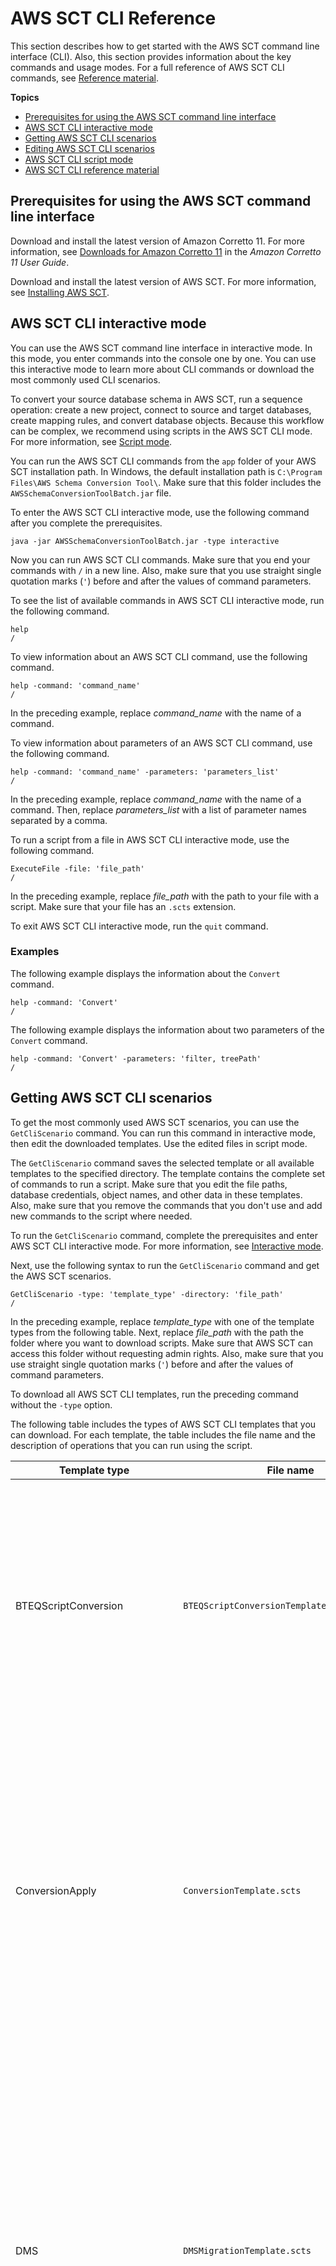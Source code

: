 # AWS SCT CLI Reference<a name="CHAP_Reference"></a>

This section describes how to get started with the AWS SCT command line interface \(CLI\)\. Also, this section provides information about the key commands and usage modes\. For a full reference of AWS SCT CLI commands, see [Reference material](#CHAP_Reference.Download)\.

**Topics**
+ [Prerequisites for using the AWS SCT command line interface](#CHAP_Reference.Prerequisites)
+ [AWS SCT CLI interactive mode](#CHAP_Reference.InteractiveMode)
+ [Getting AWS SCT CLI scenarios](#CHAP_Reference.Scenario)
+ [Editing AWS SCT CLI scenarios](#CHAP_Reference.Editing)
+ [AWS SCT CLI script mode](#CHAP_Reference.ScriptMode)
+ [AWS SCT CLI reference material](#CHAP_Reference.Download)

## Prerequisites for using the AWS SCT command line interface<a name="CHAP_Reference.Prerequisites"></a>

Download and install the latest version of Amazon Corretto 11\. For more information, see [Downloads for Amazon Corretto 11](https://docs.aws.amazon.com/corretto/latest/corretto-11-ug/downloads-list.html) in the *Amazon Corretto 11 User Guide*\.

Download and install the latest version of AWS SCT\. For more information, see [Installing AWS SCT](CHAP_Installing.md#CHAP_Installing.Procedure)\.

## AWS SCT CLI interactive mode<a name="CHAP_Reference.InteractiveMode"></a>

You can use the AWS SCT command line interface in interactive mode\. In this mode, you enter commands into the console one by one\. You can use this interactive mode to learn more about CLI commands or download the most commonly used CLI scenarios\.

To convert your source database schema in AWS SCT, run a sequence operation: create a new project, connect to source and target databases, create mapping rules, and convert database objects\. Because this workflow can be complex, we recommend using scripts in the AWS SCT CLI mode\. For more information, see [Script mode](#CHAP_Reference.ScriptMode)\.

You can run the AWS SCT CLI commands from the `app` folder of your AWS SCT installation path\. In Windows, the default installation path is `C:\Program Files\AWS Schema Conversion Tool\`\. Make sure that this folder includes the `AWSSchemaConversionToolBatch.jar` file\.

To enter the AWS SCT CLI interactive mode, use the following command after you complete the prerequisites\.

```
java -jar AWSSchemaConversionToolBatch.jar -type interactive
```

Now you can run AWS SCT CLI commands\. Make sure that you end your commands with `/` in a new line\. Also, make sure that you use straight single quotation marks \(`'`\) before and after the values of command parameters\.

To see the list of available commands in AWS SCT CLI interactive mode, run the following command\.

```
help
/
```

To view information about an AWS SCT CLI command, use the following command\.

```
help -command: 'command_name'
/
```

In the preceding example, replace *command\_name* with the name of a command\.

To view information about parameters of an AWS SCT CLI command, use the following command\.

```
help -command: 'command_name' -parameters: 'parameters_list'
/
```

In the preceding example, replace *command\_name* with the name of a command\. Then, replace *parameters\_list* with a list of parameter names separated by a comma\.

To run a script from a file in AWS SCT CLI interactive mode, use the following command\.

```
ExecuteFile -file: 'file_path'
/
```

In the preceding example, replace *file\_path* with the path to your file with a script\. Make sure that your file has an `.scts` extension\.

To exit AWS SCT CLI interactive mode, run the `quit` command\.

### Examples<a name="CHAP_Reference.InteractiveMode.Examples"></a>

The following example displays the information about the `Convert` command\.

```
help -command: 'Convert'
/
```

The following example displays the information about two parameters of the `Convert` command\.

```
help -command: 'Convert' -parameters: 'filter, treePath'
/
```

## Getting AWS SCT CLI scenarios<a name="CHAP_Reference.Scenario"></a>

To get the most commonly used AWS SCT scenarios, you can use the `GetCliScenario` command\. You can run this command in interactive mode, then edit the downloaded templates\. Use the edited files in script mode\.

The `GetCliScenario` command saves the selected template or all available templates to the specified directory\. The template contains the complete set of commands to run a script\. Make sure that you edit the file paths, database credentials, object names, and other data in these templates\. Also, make sure that you remove the commands that you don't use and add new commands to the script where needed\.

To run the `GetCliScenario` command, complete the prerequisites and enter AWS SCT CLI interactive mode\. For more information, see [Interactive mode](#CHAP_Reference.InteractiveMode)\.

Next, use the following syntax to run the `GetCliScenario` command and get the AWS SCT scenarios\.

```
GetCliScenario -type: 'template_type' -directory: 'file_path'
/
```

In the preceding example, replace *template\_type* with one of the template types from the following table\. Next, replace *file\_path* with the path the folder where you want to download scripts\. Make sure that AWS SCT can access this folder without requesting admin rights\. Also, make sure that you use straight single quotation marks \(`'`\) before and after the values of command parameters\.

To download all AWS SCT CLI templates, run the preceding command without the `-type` option\.

The following table includes the types of AWS SCT CLI templates that you can download\. For each template, the table includes the file name and the description of operations that you can run using the script\.


| Template type | File name | Description | 
| --- | --- | --- | 
|  BTEQScriptConversion  |  `BTEQScriptConversionTemplate.scts`  |  Converts Teradata Basic Teradata Query \(BTEQ\), FastExport, FastLoad, and MultiLoad scripts to Amazon Redshift RSQL\. For more information, see [Converting ETL processes](CHAP-converting-etl.md)\.  | 
| ConversionApply | `ConversionTemplate.scts` | Converts source database schemas and applies the converted code to the target database\. Optionally, saves the converted code as a SQL script, and saves the assessment report\. For more information, see [Converting database schemas](CHAP_Converting.md)\.  | 
| DMS | `DMSMigrationTemplate.scts` | Converts source database schemas and applies the converted code to the target database\. Then creates an AWS Database Migration Service \(AWS DMS\) endpoint and an AWS DMS data migration task\. Finally, starts this migration task\. For more information, see [Migrating data with AWS DMS tasks](agents.dms.md)\.  | 
| DMS&Local | `DMS&LocalMigrationTemplate.scts` | Converts source database schemas and applies the converted code to the target database\. Then registers a data migration agent, creates and starts an AWS DMS data migration task\. For more information, see [Extracting data from on\-premises databases](agents.oltp.md)\.  | 
| GenericAppConversion | `GenericApplicationConversionTemplate.scts` | Converts SQL code embedded into your applications with the generic AWS SCT application converter\. For more information, see [Converting SQL code in your applications](CHAP_Converting.App.Generic.md)\.  | 
| HadoopMigration | `HadoopMigrationTemplate.scts` | Migrates your on\-premises Hadoop cluster to Amazon EMR\. For more information, see [Using Apache Hadoop as a source for AWS SCT](CHAP_Source.Hadoop.md)\.  | 
| HadoopResumeMigration | `HadoopResumeMigrationTemplate.scts` | Resumes an interrupted migration of your on\-premises Hadoop cluster to Amazon EMR\. For more information, see [Using Apache Hadoop as a source for AWS SCT](CHAP_Source.Hadoop.md)\.  | 
| Informatica | `InformaticaConversionTemplate.scts` | Converts SQL code embedded into your Informatica extract, transform, and load \(ETL\) scripts\. Configures connections to your source and target databases in your ETL scripts, and saves converted scripts after the conversion\. For more information, see [Converting Informatica ETL scripts](CHAP-converting-informatica.md)\.  | 
| LanguageSpecificAppConversion | `LanguageSpecificAppConversionTemplate.scts` | Converts SQL code embedded into your C\#, C\+\+, Java, and Pro\*C applications with the AWS SCT application converter\. For more information, see [Converting application SQL](CHAP_Converting.App.md)\.  | 
| OozieConversion | `OozieConversionTemplate.scts` | Converts your Apache Oozie workflows to AWS Step Functions\. For more information, see [Using Apache Oozie as a source for AWS SCT](CHAP_Source.Oozie.md)\.  | 
| RedshiftAgent | `DWHDataMigrationTemplate.scts` | Converts source data warehouse schemas and applies the converted code to the target Amazon Redshift database\. Then registers a data extraction agent, creates and starts a data migration task\. For more information, see [](agents.dw.md)\.  | 
| ReportCreation | `ReportCreationTemplate.scts` | Creates a database migration report for several source database schemas\. Then saves this report as a CSV of PDF file\. For more information, see [Migration assessment reports](CHAP_AssessmentReport.md)\.  | 
| SQLScriptConversion | `SQLScriptConversionTemplate.scts` | Converts SQL\*Plus or TSQL scripts to PL/SQL and saves converted scripts\. Also, saves an assessment report\.  | 

After you download the AWS SCT CLI template, use the text editor to configure the script to run on your source and target databases\. Next, use the AWS SCT CLI script mode to run your script\. For more information, see [AWS SCT CLI script mode](#CHAP_Reference.ScriptMode)\.

### Examples<a name="CHAP_Reference.Scenario.Examples"></a>

The following example downloads all templates into the `C:\SCT\Templates` folder\.

```
GetCliScenario -directory: 'C:\SCT\Templates'
/
```

The following example downloads the template for the `ConversionApply` operation into the `C:\SCT\Templates` folder\.

```
GetCliScenario -type: 'ConversionApply' -directory: 'C:\SCT\Templates'
/
```

## Editing AWS SCT CLI scenarios<a name="CHAP_Reference.Editing"></a>

After you downloaded scenario templates, configure them to get working scripts that can run on your databases\.

For all templates, make sure that you provide the path to the drivers for your source and target databases\. For more information, see [Downloading the required database drivers](CHAP_Installing.md#CHAP_Installing.JDBCDrivers)\.

Make sure that you include the database credentials for source and target databases\. Also, make sure that you set up mapping rules to describe a source\-target pair for your conversion project\. For more information, see [Creating mapping rules](CHAP_Mapping.md)\.

Next, configure the scope of the operations to run\. You can remove the commands that you don't use or add new commands to the script\.

For example, suppose that you plan to convert all schemas in your source Oracle database to PostgreSQL\. Then you plan to save your database migration assessment report as a PDF and apply the converted code to the target database\. In this case, you can use the template for the `ConversionApply` operation\. Use the following procedure to edit your AWS SCT CLI template\.

**To edit the AWS SCT CLI template for the `ConversionApply` operation**

1. Open the `ConversionTemplate.scts` that you downloaded\. For more information, see [Examples](#CHAP_Reference.Scenario.Examples)\. 

1. Remove **CreateFilter**, **Convert \-filter**, **ApplyToTarget \-filter**, **SaveTargetSQL**, **SaveTargetSQLbyStatement**, and **SaveReportCSV** operations from your script\.

1. For **oracle\_driver\_file** in the **SetGlobalSettings** operation, enter the path to your Oracle driver\. Then, for **postgresql\_driver\_file**, enter the path to your PostgreSQL driver\.

   If you use other database engines, use appropriate names for the settings\. For a full list of global settings that you can set in the **SetGlobalSettings** operation, see **Global settings matrix** in the [Reference material](#CHAP_Reference.Download)\.

1. \(Optional\) For **CreateProject**, enter the name of your project and the location for your local project file\. If you choose to proceed with the default values, make sure that AWS SCT can create files in the `C:\temp` folder without requesting admin rights\.

1. For **AddSource**, enter the IP address of your source database server\. Also, enter the user name, password, and port to connect to your source database server\.

1. For **AddTarget**, enter the IP address of your target database server\. Also, enter the user name, password, and port to connect to your target database server\.

1. \(Optional\) For **AddServerMapping**, enter the source and target database objects that you want to add to a mapping rule\. You can use `sourceTreePath` and `targetTreePath` parameters to specify the path to the database objects\. Optionally, you can use `sourceNamePath` and `targetNamePath` to specify the names of the database objects\. For more information, see **Server mapping commands** in the [Reference material](#CHAP_Reference.Download)\.

   The default values of the **AddServerMapping** operation map all source schemas with your target database\.

1. Save the file and then use the script mode to run it\. For more information, see [Script mode](#CHAP_Reference.ScriptMode)\.

## AWS SCT CLI script mode<a name="CHAP_Reference.ScriptMode"></a>

After you create an AWS SCT CLI script or edit a template, you can run it with the `RunSCTBatch` command\. Make sure that you save your file with the CLI script as an `.scts` extension\.

You can run AWS SCT CLI scripts from the `app` folder of your AWS SCT installation path\. In Windows, the default installation path is `C:\Program Files\AWS Schema Conversion Tool\`\. Make sure that this folder includes the `RunSCTBatch.cmd` or `RunSCTBatch.sh` file\. Also, this folder should include the `AWSSchemaConversionToolBatch.jar` file\.

Alternatively, you can add the path to the `RunSCTBatch` file in the `PATH` environment variable on your operating system\. After you update the `PATH` environment variable, you can run AWS SCT CLI scripts from any folder\.

To run an AWS SCT CLI script, use the following command in Windows\.

```
RunSCTBatch.cmd --pathtoscts "file_path"
```

In the preceding example, replace *file\_path* with the path to your file with a script\.

To run an AWS SCT CLI script, use the following command in Linux\.

```
RunSCTBatch.sh --pathtoscts "file_path"
```

In the preceding example, replace *file\_path* with the path to your file with a script\.

You can provide optional parameters in this command, such as database credentials, the level of details in the console output, and others\. For more information, download the AWS SCT command line interface reference at [Reference material](#CHAP_Reference.Download)\.

### Examples<a name="CHAP_Reference.ScriptMode.Examples"></a>

The following example runs the `ConversionTemplate.scts` script in the `C:\SCT\Templates` folder\. You can use this example in Windows\.

```
RunSCTBatch.cmd --pathtoscts "C:\SCT\Templates\ConversionTemplate.scts"
```

The following example runs the `ConversionTemplate.scts` script in the `/home/user/SCT/Templates` directory\. You can use this example in Linux\.

```
RunSCTBatch.sh --pathtoscts "/home/user/SCT/Templates/ConversionTemplate.scts"
```

## AWS SCT CLI reference material<a name="CHAP_Reference.Download"></a>

You can find reference material about the AWS Schema Conversion Tool command line interface \(CLI\) in the following guide: [AWS Schema Conversion Tool CLI Reference](https://s3.amazonaws.com/publicsctdownload/AWS+SCT+CLI+Reference.pdf)\.